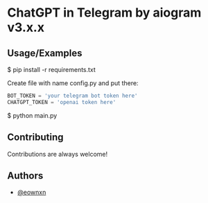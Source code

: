 
# ChatGPT in Telegram by aiogram v3.x.x
### 

## Usage/Examples

$ pip install -r requirements.txt

Create file with name config.py and put there:
```python
BOT_TOKEN = 'your telegram bot token here'
CHATGPT_TOKEN = 'openai token here'
```

$ python main.py

## Contributing

Contributions are always welcome!


## Authors

- [@eownxn](https://www.github.com/eownxn)

